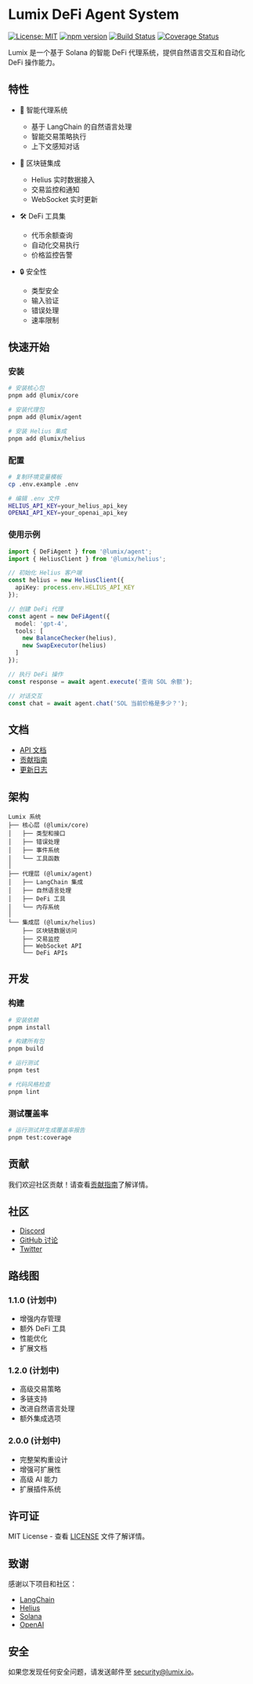 # Lumix DeFi Agent System

[![License: MIT](https://img.shields.io/badge/License-MIT-yellow.svg)](https://opensource.org/licenses/MIT)
[![npm version](https://badge.fury.io/js/%40lumix%2Fcore.svg)](https://badge.fury.io/js/%40lumix%2Fcore)
[![Build Status](https://github.com/lumix/lumix/workflows/CI/badge.svg)](https://github.com/lumix/lumix/actions)
[![Coverage Status](https://coveralls.io/repos/github/lumix/lumix/badge.svg?branch=main)](https://coveralls.io/github/lumix/lumix?branch=main)

Lumix 是一个基于 Solana 的智能 DeFi 代理系统，提供自然语言交互和自动化 DeFi 操作能力。

## 特性

- 🤖 智能代理系统
  * 基于 LangChain 的自然语言处理
  * 智能交易策略执行
  * 上下文感知对话

- 🔗 区块链集成
  * Helius 实时数据接入
  * 交易监控和通知
  * WebSocket 实时更新

- 🛠 DeFi 工具集
  * 代币余额查询
  * 自动化交易执行
  * 价格监控告警

- 🔒 安全性
  * 类型安全
  * 输入验证
  * 错误处理
  * 速率限制

## 快速开始

### 安装

```bash
# 安装核心包
pnpm add @lumix/core

# 安装代理包
pnpm add @lumix/agent

# 安装 Helius 集成
pnpm add @lumix/helius
```

### 配置

```bash
# 复制环境变量模板
cp .env.example .env

# 编辑 .env 文件
HELIUS_API_KEY=your_helius_api_key
OPENAI_API_KEY=your_openai_api_key
```

### 使用示例

```typescript
import { DeFiAgent } from '@lumix/agent';
import { HeliusClient } from '@lumix/helius';

// 初始化 Helius 客户端
const helius = new HeliusClient({
  apiKey: process.env.HELIUS_API_KEY
});

// 创建 DeFi 代理
const agent = new DeFiAgent({
  model: 'gpt-4',
  tools: [
    new BalanceChecker(helius),
    new SwapExecutor(helius)
  ]
});

// 执行 DeFi 操作
const response = await agent.execute('查询 SOL 余额');

// 对话交互
const chat = await agent.chat('SOL 当前价格是多少？');
```

## 文档

- [API 文档](./docs/api/README.md)
- [贡献指南](./CONTRIBUTING.md)
- [更新日志](./CHANGELOG.md)

## 架构

```
Lumix 系统
├── 核心层 (@lumix/core)
│   ├── 类型和接口
│   ├── 错误处理
│   ├── 事件系统
│   └── 工具函数
│
├── 代理层 (@lumix/agent)
│   ├── LangChain 集成
│   ├── 自然语言处理
│   ├── DeFi 工具
│   └── 内存系统
│
└── 集成层 (@lumix/helius)
    ├── 区块链数据访问
    ├── 交易监控
    ├── WebSocket API
    └── DeFi APIs
```

## 开发

### 构建

```bash
# 安装依赖
pnpm install

# 构建所有包
pnpm build

# 运行测试
pnpm test

# 代码风格检查
pnpm lint
```

### 测试覆盖率

```bash
# 运行测试并生成覆盖率报告
pnpm test:coverage
```

## 贡献

我们欢迎社区贡献！请查看[贡献指南](./CONTRIBUTING.md)了解详情。

## 社区

- [Discord](https://discord.gg/lumix)
- [GitHub 讨论](https://github.com/lumix/lumix/discussions)
- [Twitter](https://twitter.com/lumixdefi)

## 路线图

### 1.1.0 (计划中)
- 增强内存管理
- 额外 DeFi 工具
- 性能优化
- 扩展文档

### 1.2.0 (计划中)
- 高级交易策略
- 多链支持
- 改进自然语言处理
- 额外集成选项

### 2.0.0 (计划中)
- 完整架构重设计
- 增强可扩展性
- 高级 AI 能力
- 扩展插件系统

## 许可证

MIT License - 查看 [LICENSE](./LICENSE) 文件了解详情。

## 致谢

感谢以下项目和社区：

- [LangChain](https://github.com/hwchase17/langchainjs)
- [Helius](https://helius.xyz/)
- [Solana](https://solana.com/)
- [OpenAI](https://openai.com/)

## 安全

如果您发现任何安全问题，请发送邮件至 security@lumix.io。
